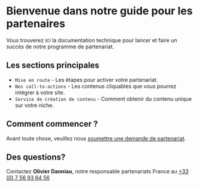 # Bienvenue dans notre guide pour les partenaires

Vous trouverez ici la documentation technique pour lancer et faire un succès de notre programme de partenariat.

## Les sections principales

* `Mise en route` - Les étapes pour activer votre partenariat.
* `Nos call-to-actions` - Les contenus cliquables que vous pourrez intégrer à votre site.
* `Service de création de contenu` - Comment obtenir du contenu unique sur votre niche.

## Comment commencer ?

Avant toute chose, veuillez nous [soumettre une demande de partenariat](https://sortlist1.typeform.com/to/AH6Orh8N).

## Des questions?

Contactez **Olivier Danniau**, notre responsable partenariats France au [+33 (0) 7 56 93 64 56](tel:+33756936456)

